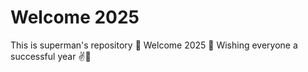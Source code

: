 # Welcome 2025
This is superman's repository 💪
Welcome 2025 🥰
Wishing everyone a successful year ✌🌈
